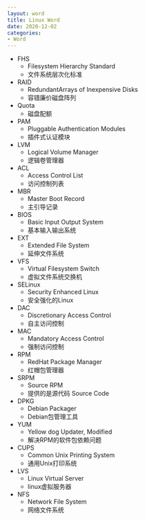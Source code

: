 ```yaml
---
layout: word
title: Linux Word
date: 2020-12-02
categories:
- Word
---
```


* FHS
	* Filesystem Hierarchy Standard
	* 文件系统层次化标准
* RAID
	* RedundantArrays of Inexpensive Disks
	* 容错廉价磁盘阵列
* Quota
	* 磁盘配额
* PAM
	* Pluggable Authentication Modules
	* 插件式认证模块
* LVM
	* Logical Volume Manager
	* 逻辑卷管理器
* ACL
	* Access Control List
	* 访问控制列表
* MBR
	* Master Boot Record
	* 主引导记录
* BIOS
	* Basic Input Output System
	* 基本输入输出系统
* EXT
	* Extended File System
	* 延伸文件系统
* VFS
	* Virtual Filesystem Switch
	* 虚拟文件系统交换机
* SELinux
	* Security Enhanced Linux
	* 安全强化的Linux
* DAC
	* Discretionary Access Control
	* 自主访问控制
* MAC
	* Mandatory Access Control
	* 强制访问控制
* RPM
	* RedHat Package Manager
	* 红帽包管理器
* SRPM
	* Source RPM
	* 提供的是源代码 Source Code
* DPKG
	* Debian Packager
	* Debian包管理工具
* YUM
	* Yellow dog Updater, Modified
	* 解决RPM的软件包依赖问题
* CUPS
	* Common Unix Printing System
	* 通用Unix打印系统
* LVS
	* Linux Virtual Server
	* linux虚拟服务器
* NFS
	* Network File System
	* 网络文件系统

